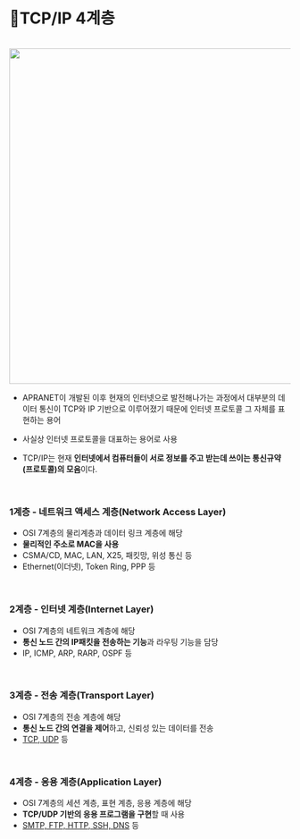 # **:blossom:TCP**/IP 4계층

<br>

<img src="https://user-images.githubusercontent.com/19389288/95017998-a69bf880-0697-11eb-8f78-031143eafd0f.jpg" width="600">

<br>

+ APRANET이 개발된 이후 현재의 인터넷으로 발전해나가는 과정에서 대부분의 데이터 통신이 TCP와 IP 기반으로 이루어졌기 때문에 인터넷 프로토콜 그 자체를 표현하는 용어

+ 사실상 인터넷 프로토콜을 대표하는 용어로 사용

+ TCP/IP는 현재 **인터넷에서 컴퓨터들이 서로 정보를 주고 받는데 쓰이는 통신규약(프로토콜)의 모음**이다.

  <br>

### 1계층 - 네트워크 액세스 계층(Network Access Layer)

+ OSI 7계층의 물리계층과 데이터 링크 계층에 해당
+ **물리적인 주소로 MAC을 사용**
+ CSMA/CD, MAC, LAN, X25, 패킷망, 위성 통신 등
+ Ethernet(이더넷), Token Ring, PPP 등

<br>

### 2계층 - 인터넷 계층(Internet Layer)

+ OSI 7계층의 네트워크 계층에 해당
+ **통신 노드 간의 IP패킷을 전송하는 기능**과 라우팅 기능을 담당
+ IP, ICMP, ARP, RARP, OSPF 등

<br>

### 3계층 - 전송 계층(Transport Layer)

+ OSI 7계층의 전송 계층에 해당
+ **통신 노드 간의 연결을 제어**하고, 신뢰성 있는 데이터를 전송
+ <u>TCP, UDP</u> 등

<br>

### 4계층 - 응용 계층(Application Layer)

+ OSI 7계층의 세션 계층, 표현 계층, 응용 계층에 해당
+ **TCP/UDP 기반의 응용 프로그램을 구현**할 때 사용
+ <u>SMTP, FTP, HTTP, SSH, DNS</u> 등










